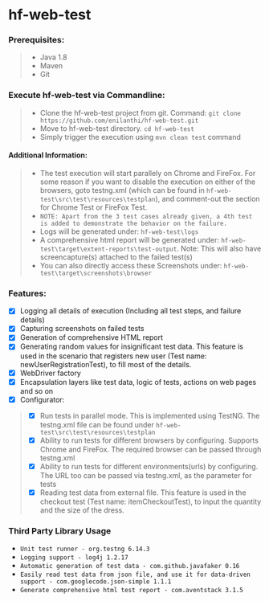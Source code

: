 # hf-web-test

### Prerequisites:
> - Java 1.8
> - Maven
> - Git

### Execute hf-web-test via Commandline:
> - Clone the hf-web-test project from git. 
>   Command: ```git clone https://github.com/enilanthi/hf-web-test.git```
> - Move to hf-web-test directory. ```cd hf-web-test```
> - Simply trigger the execution using ```mvn clean test``` command

#### Additional Information:
> - The test execution will start parallely on Chrome and FireFox. For some reason if you want to disable the execution on either of the browsers, goto testng.xml (which can be found in ```hf-web-test\src\test\resources\testplan```), and comment-out the section for Chrome Test or FireFox Test.
> - ```NOTE: Apart from the 3 test cases already given, a 4th test is added to demonstrate the behavior on the failure.```
> - Logs will be generated under: ```hf-web-test\logs```
> - A comprehensive html report will be generated under: ```hf-web-test\target\extent-reports\test-output```. Note: This will also have screencapture(s) attached to the failed test(s)
> - You can also directly access these Screenshots under: ```hf-web-test\target\screenshots\browser```

### Features:
- [x] Logging all details of execution (Including all test steps, and failure details)
- [x] Capturing screenshots on failed tests
- [x] Generation of comprehensive HTML report 
- [x] Generating random values for insignificant test data. This feature is used in the scenario that registers new user (Test name: newUserRegistrationTest), to fill most of the details.
- [x] WebDriver factory
- [x] Encapsulation layers like test data, logic of tests, actions on web pages and so on
- [x] Configurator:
> - [x] Run tests in parallel mode. This is implemented using TestNG. The testng.xml file can be found under ```hf-web-test\src\test\resources\testplan```
> - [x] Ability to run tests for different browsers by configuring. Supports Chrome and FireFox. The required browser can be passed through testng.xml
> - [x] Ability to run tests for different environments(urls) by configuring. The URL too can be passed via testng.xml, as the parameter for tests
> - [x] Reading test data from external file. This feature is used in the checkout test (Test name: itemCheckoutTest), to input the quantity and the size of the dress.

### Third Party Library Usage
- ```Unit test runner - org.testng 6.14.3```
- ```Logging support - log4j 1.2.17```
- ```Automatic generation of test data - com.github.javafaker 0.16```
- ```Easily read test data from json file, and use it for data-driven support - com.googlecode.json-simple 1.1.1```
- ```Generate comprehensive html test report - com.aventstack 3.1.5```
